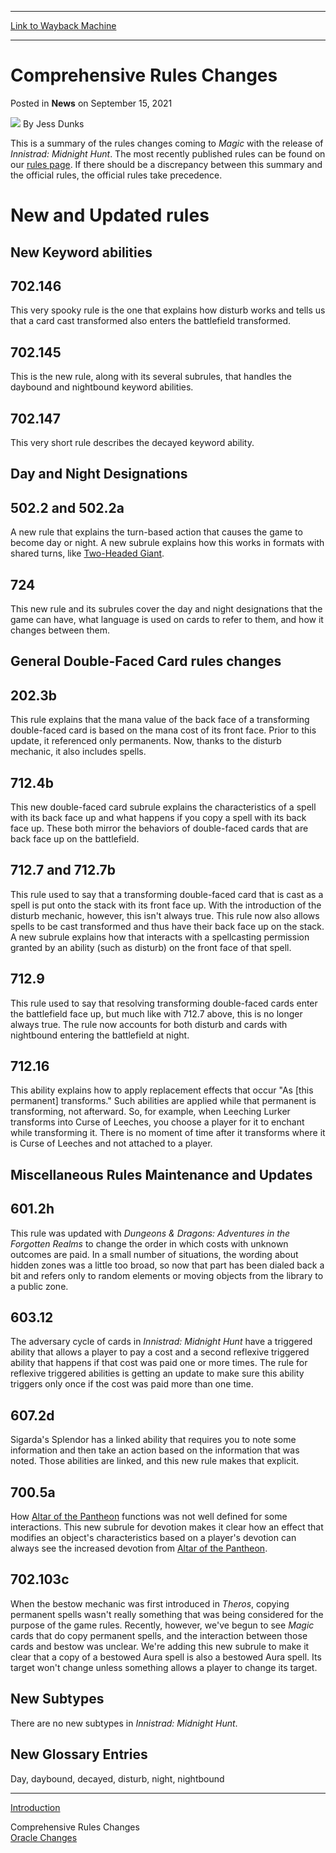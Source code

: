 
---
[Link to Wayback Machine](https://web.archive.org/web/20210915144824/https://magic.wizards.com/en/articles/archive/news/comprehensive-rules-changes-2021-09-15)

[_metadata_:author]:- "Jess Dunks"
[_metadata_:description]:- "This is a summary of the rules changes coming to Magic with the release of Innistrad: Midnight Hunt. The most recently published rules can be found on our rules page. If there should be a discrepancy between this summary and the official rules, the official rules take precedence. New and Updated rules New Keyword abilities 702.146 This very spooky rule is the one that explains"
[_metadata_:generator]:- "Drupal 7 (http://drupal.org)"
[_metadata_:node]:- "1555793"
[_metadata_:publish_date]:- "2021-09-15"
[_metadata_:source]:- "div-main-content"
[_metadata_:title]:- "Comprehensive Rules Changes"
[_metadata_:wayback_capture_timestamp]:- "2021-09-15 14:48:24"
[_metadata_:wayback_raw_url]:- "https://web.archive.org/web/20210915144824id_/https://magic.wizards.com/en/articles/archive/news/comprehensive-rules-changes-2021-09-15"
[_metadata_:wayback_url]:- "https://magic.wizards.com/en/articles/archive/news/comprehensive-rules-changes-2021-09-15"
---


Comprehensive Rules Changes
===========================



 Posted in **News**
 on September 15, 2021 






![](https://media.magic.wizards.com/styles/auth_small/public/images/person/wizards_author.jpg)
By Jess Dunks











This is a summary of the rules changes coming to *Magic* with the release of *Innistrad: Midnight Hunt*. The most recently published rules can be found on our [rules page](https://magic.wizards.com/en/game-info/gameplay/rules-and-formats/rules). If there should be a discrepancy between this summary and the official rules, the official rules take precedence.


New and Updated rules
=====================


New Keyword abilities
---------------------


702.146
-------


This very spooky rule is the one that explains how disturb works and tells us that a card cast transformed also enters the battlefield transformed.


702.145
-------


This is the new rule, along with its several subrules, that handles the daybound and nightbound keyword abilities.


702.147
-------


This very short rule describes the decayed keyword ability.


Day and Night Designations
--------------------------


502.2 and 502.2a
----------------


A new rule that explains the turn-based action that causes the game to become day or night. A new subrule explains how this works in formats with shared turns, like [Two-Headed Giant](https://magic.wizards.com/en/game-info/gameplay/formats/two-headed-giant).


724
---


This new rule and its subrules cover the day and night designations that the game can have, what language is used on cards to refer to them, and how it changes between them.


General Double-Faced Card rules changes
---------------------------------------


202.3b
------


This rule explains that the mana value of the back face of a transforming double-faced card is based on the mana cost of its front face. Prior to this update, it referenced only permanents. Now, thanks to the disturb mechanic, it also includes spells.


712.4b
------


This new double-faced card subrule explains the characteristics of a spell with its back face up and what happens if you copy a spell with its back face up. These both mirror the behaviors of double-faced cards that are back face up on the battlefield.


712.7 and 712.7b
----------------


This rule used to say that a transforming double-faced card that is cast as a spell is put onto the stack with its front face up. With the introduction of the disturb mechanic, however, this isn't always true. This rule now also allows spells to be cast transformed and thus have their back face up on the stack. A new subrule explains how that interacts with a spellcasting permission granted by an ability (such as disturb) on the front face of that spell.


712.9
-----


This rule used to say that resolving transforming double-faced cards enter the battlefield face up, but much like with 712.7 above, this is no longer always true. The rule now accounts for both disturb and cards with nightbound entering the battlefield at night.


712.16
------


This ability explains how to apply replacement effects that occur "As [this permanent] transforms." Such abilities are applied while that permanent is transforming, not afterward. So, for example, when Leeching Lurker transforms into Curse of Leeches, you choose a player for it to enchant while transforming it. There is no moment of time after it transforms where it is Curse of Leeches and not attached to a player.


Miscellaneous Rules Maintenance and Updates
-------------------------------------------


601.2h
------


This rule was updated with *Dungeons & Dragons: Adventures in the Forgotten Realms* to change the order in which costs with unknown outcomes are paid. In a small number of situations, the wording about hidden zones was a little too broad, so now that part has been dialed back a bit and refers only to random elements or moving objects from the library to a public zone.


603.12
------


The adversary cycle of cards in *Innistrad: Midnight Hunt* have a triggered ability that allows a player to pay a cost and a second reflexive triggered ability that happens if that cost was paid one or more times. The rule for reflexive triggered abilities is getting an update to make sure this ability triggers only once if the cost was paid more than one time.


607.2d
------


Sigarda's Splendor has a linked ability that requires you to note some information and then take an action based on the information that was noted. Those abilities are linked, and this new rule makes that explicit.


700.5a
------


How [Altar of the Pantheon](https://gatherer.wizards.com/Pages/Card/Details.aspx?name=Altar+of+the+Pantheon) functions was not well defined for some interactions. This new subrule for devotion makes it clear how an effect that modifies an object's characteristics based on a player's devotion can always see the increased devotion from [Altar of the Pantheon](https://gatherer.wizards.com/Pages/Card/Details.aspx?name=Altar+of+the+Pantheon).


702.103c
--------


When the bestow mechanic was first introduced in *Theros*, copying permanent spells wasn't really something that was being considered for the purpose of the game rules. Recently, however, we've begun to see *Magic* cards that do copy permanent spells, and the interaction between those cards and bestow was unclear. We're adding this new subrule to make it clear that a copy of a bestowed Aura spell is also a bestowed Aura spell. Its target won't change unless something allows a player to change its target.


New Subtypes
------------


There are no new subtypes in *Innistrad: Midnight Hunt*.


New Glossary Entries
--------------------


Day, daybound, decayed, disturb, night, nightbound




---

[Introduction](https://magic.wizards.com/en/articles/archive/news/innistrad-midnight-hunt-update-bulletin-2021-09-15)  

Comprehensive Rules Changes  
[Oracle Changes](https://magic.wizards.com/en/articles/archive/news/oracle-changes-2021-09-15)







